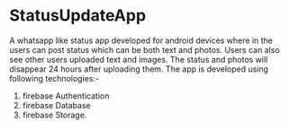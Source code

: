 # StatusUpdateApp
A whatsapp like status app developed for android devices where in the users can post status which can be both text and photos. Users can also see other users uploaded text and images.
The status and photos will disappear 24 hours after uploading them.
The app is developed using following technologies:-
1. firebase Authentication
2. firebase Database
3. firebase Storage.
